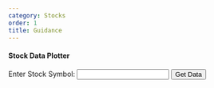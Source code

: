 ```yaml
---
category: Stocks
order: 1
title: Guidance
---
```

<script src="{{ site.baseurl }}/scripts/stocks.js"></script>
<script src="https://cdn.plot.ly/plotly-latest.min.js"></script>

#### Stock Data Plotter
<div class="stock_container">
    <form id="stock_form">
        <label id="stock_label" for="stock_symbol">Enter Stock Symbol:</label>
        <input type="text" id="stock_symbol" name="symbol" required>
        <button id="stock_button" type="submit">Get Data</button>
    </form>
    <div id="stock_plot"></div>
</div>

<script>
        document.getElementById('stock_form').addEventListener('submit', async function(event) {
            event.preventDefault();

            const symbol = document.getElementById('stock_symbol').value.trim();
            if (!symbol) {
                alert('Please enter a stock symbol.');
                return;
            }

            try {
                const data = await getStockData(symbol);
                const dates =  data.data.map(entry => entry.date);
                const prices =  data.data.map(entry => entry.adjClose);
                const result=calculateBuyAndSell(dates,prices,3,10)

                // Plot data using Plotly
                const trace = {
                    x: dates,
                    y: prices,
                    type: 'scatter',
                    mode: 'lines',
                    name: `${symbol} Closing Prices`
                };

                  const trace1 = {
                    x: result.sellPrices.map(entry => entry.date),
                    y: result.sellPrices.map(entry => entry.price),
                    type: 'scatter',
                    mode: 'markers',
                    name: `${symbol} Sell Signal`
                };

                  const trace2 = {
                    x: result.buyPrices.map(entry => entry.date),
                    y: result.buyPrices.map(entry => entry.price),
                    type: 'scatter',
                    mode: 'markers',
                    name: `${symbol} Buy Signal`
                };

                const layout = {
                    title: `Daily Closing Prices for ${symbol}`,
                    xaxis: { title: 'Date' },
                    yaxis: { title: 'Price (USD)' }
                };

                Plotly.newPlot('stock_plot', [trace,trace1,trace2], layout);
            } catch (error) {
                console.error('Error:', error);
                alert('An error occurred while fetching or plotting data. Please try again.');
            }
        });
</script>

